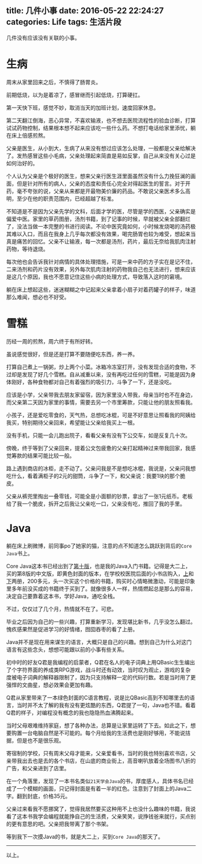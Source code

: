 title: 几件小事
date: 2016-05-22 22:24:27
categories: Life
tags: 生活片段
---

几件没有应该没有关联的小事。

<!-- more -->

# 生病

周末从家里回来之后，不慎得了肠胃炎。

前期低烧，以为是着凉了，感冒继而引起低烧，打算硬扛。

第一天快下班，感觉不妙，取消当天的加班计划，速度回家休息。

第二天翻江倒海，恶心异常，不喜欢输液，也不想去医院流程性的验血诊断，打算试试药物控制，结果根本想不起来应该吃一些什么药。不想打电话给家里添忧，躺在床上倍感煎熬。

父亲是医生，从小到大，生病了从来没有想过应该怎么处理，一般都是父亲给解决了。发热感冒这些小毛病，父亲处理起来简直是易如反掌，自己从来没有关心过是如何治好的。

个人认为父亲是个极好的医生，想来父亲行医生涯里面虽然没有什么力挽狂澜的画面，但是针对所有的病人，父亲的态度和责任心完全对得起医生的誓言。对于开药，毫不夸张的说，父亲从来都是开最物美价廉的药品。不敢说父亲医术多么高明，至少在他的职责范围内，已经超越了标准。

不知道是不是因为父亲先学的文科，后面才学的医，尽管是学的西医，父亲确实是偏爱中医。家里的草药图册，汤剂书籍，到了记事的时候，早就被父亲全部翻烂了，没法当做一本完整的书进行阅读。不论中医究竟如何，小时候发烧喝的汤药极其难以入口，而且在我身上几乎每次都没有效果，喝完肠胃也较为难受，想起来当真是痛苦的回忆。父亲不让输液，每一次都是汤剂，药片，最后无奈给我肌肉注射药物，等待退烧。

每次他也会告诉我针对病情的具体处理措施，可是一来中药的方子实在是记不住，二来汤剂和药片没有效果，另外每次肌肉注射的药物我自己也无法进行，想来应该是这几个原因，我也不愿意记住这些小病的处理方式，导致落入这时的窘境。

躺在床上想起这些，迷迷糊糊之中记起来父亲拿着小扇子对着药罐子的样子，味道那么难闻，想必也不好受。

# 雪糕

历经一周的煎熬，周六终于有所好转。

虽说感觉很好，但是还是打算不要随便吃东西，养一养。

打算自己煮上一锅粥，炒上两个小菜。冰箱冷冻室打开，没有发现合适的食物，不过却是发现了好几个雪糕。自从减重以来，没有再吃过任何的雪糕，可能是因为身体刚好，各种食物都对自己有着强烈的吸引力，斗争了一下，还是没吃。

应该是小学，父亲带我去朋友家留宿，因为家里没人带我，母亲当时也不在身边，而父亲第二天因为家里的事情，需要去另一个市里筹款，只能让他的朋友照看我。

小孩子，还是爱吃零食的，天气热，总想吃冰棍，可是不好意思让照看我的阿姨给我买，特别期待父亲回来，希望能让父亲给我买上一根。

没有手机，只能一会儿跑出院子，看看父亲有没有下公交车，如是反复几十次。

傍晚，终于等到了父亲回来，提着公文包疲惫的父亲打起精神过来带我回家，我感觉筹款的结果可能比较一般。

路上遇到商店的冰柜，走不动了。父亲问我是不是想吃冰棍，我说是，父亲问我想吃什么，看着满柜子的2元的甜筒，斗争了一下，和父亲说：我要1块的那个脆皮。

父亲从裤兜里掏出一叠零钱，可能全是小面额的钞票，拿出了一张1元纸币。老板给了我一个脆皮，拆开之后我让父亲吃一口，父亲没有吃，推回了我的手里。

# Java

躺在床上刷微博，前同事po了她家的猫，注意的点不知道怎么跳跃到背后的`Core Java`书上。

Core Java这本书已经出到了[第十版](https://book.douban.com/subject/26386888/)，也是我的Java入门书籍。记得是大二上，买的第8版的中文版，即黄色封面的版本，在学校校医院后面的小书店购入，[上](https://book.douban.com/subject/3146174/)和[下](https://book.douban.com/subject/3360866/)两册，200多元，头一次买这个价格的书籍，购买时心情略微激动，可能是印象里多年前没买成的书籍终于买到了。就像很多人一样，热情燃起总是那么的容易，决定自己要靠着这本书，学好Java，通吃全栈。

不过，仅仅过了几个月，热情就不在了。可悲。

毕业之后因为自己的一些兴趣，打算重新学习，发现堪比新书，几乎没怎么翻过。愧疚感果然是促进学习的好情绪，囫囵吞枣的看了上册。

Java并不是现在用来谋生的语言，大概只是自己的兴趣。想到自己为什么对这门语言有这些念头，想想可能跟以前的小事有些关系。

初中时的好友Q君是我编程的启蒙者，Q君在名人的电子词典上用QBasic生生编出了个字符界面的养成类RPG游戏，战斗时还有动效，当时叹为观止，游戏的复杂度被电子词典的解释器限制了，因为只支持解释一定的代码行数。若是当时用了更强悍的文曲星，想必效果会更加有趣。

Q君从家里带来了一本绿色封面的C语言教程，说是比QBasic高到不知哪里去的语言，当时并不太了解的我有没有更炫酷的东西，Q君提了一句，Java也不错。看着Q君的样子，对编程没有概念的我也隐隐热血沸腾起来。

当时父母艰难维持家庭，想了各种办法，总算是让家里运转了下去。如此之下，想要购置一台电脑自然是不可能的。每个月给我的生活费也是刚好够用，不能说拮据，但是也不是很乐观。

寄宿制的学校，只有周末父母才能来，父亲爱看书，当时的我也特别喜欢书店，父亲带我出去也是去的各个书店，在山底的商业街上，高音喇叭放着全场图书八折的广告，和父亲进到了店里。

在一个角落里，发现了一本书名类似`21天学会Java`的书，厚度感人，具体书名已经成了一个模糊的画面，只记得封面是有着一半的红色。注意到了封面上的Java二字。翻到封底，价格35元。

父亲过来看我不愿挪窝了，觉得我居然要买这种用不上也没什么趣味的书籍，我说看了这本书我学会编程就能挣自己的生活费，父亲笑笑，说挣钱爸来就行，买点别的更有意思的吧。父亲把我带离了那个书架。

等到我下一次摸Java的书，就是大二上，买到`Core Java`的那天了。

---

以上。



